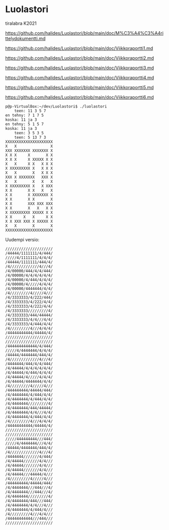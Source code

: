 # Luolastori
tiralabra K2021

https://github.com/halides/Luolastori/blob/main/doc/M%C3%A4%C3%A4rittelydokumentti.md

https://github.com/halides/Luolastori/blob/main/doc/Viikkoraportti1.md

https://github.com/halides/Luolastori/blob/main/doc/Viikkoraportti2.md

https://github.com/halides/Luolastori/blob/main/doc/Viikkoraportti3.md

https://github.com/halides/Luolastori/blob/main/doc/Viikkoraportti4.md

https://github.com/halides/Luolastori/blob/main/doc/Viikkoraportti5.md

https://github.com/halides/Luolastori/blob/main/doc/Viikkoraportti6.md

```
p@p-VirtualBox:~/dev/Luolastori$ ./luolastori 
    teen: 11 3 5 7 
en tehny: 7 1 7 5 
koska: 11 ja 3
en tehny: 5 1 5 7 
koska: 11 ja 3
    teen: 3 5 3 5 
    teen: 5 13 7 3 
XXXXXXXXXXXXXXXXXXXXX
X   X               X
XXX XXXXXXX XXXXXXX X
X X X     X       X X
X X X     X XXXXX X X
X   X     X X   X X X
X XXXXXXXXX X   X X X
X   X       X   X X X
XXX X XXXXXXX   XXX X
X   X       X   X   X
X XXXXXXXXX X   X XXX
X X       X X   X   X
X X       X XXXXXXX X
X X       X X       X
X X       XXX XXX XXX
X X       X   X   X X
X XXXXXXXXX XXXXX X X
X X     X   X     X X
X X XXX XXX X XXXXX X
X   X       X       X
XXXXXXXXXXXXXXXXXXXXX
```

Uudempi versio:

```
/////////////////////
/44444/1111111/4/444/
/////4/1111111/4/4/4/
/44444/1111111/444/4/
/4/////////////4///4/
/4/00000/444/4/4/444/
/4/00000/4/4/4/4/4/4/
/4/00000/4/444/4/4/4/
/4/00000/4/////4/4/4/
/4/00000/4444444/4/4/
/4/////////4/////4///
/4/3333333/4/222/444/
/4/3333333/4/222/4/4/
/4/3333333/4/222/4/4/
/4/3333333/////////4/
/4/3333333/444/44444/
/4/3333333/4/4///4/4/
/4/3333333/4/444/4/4/
/4/////////4///4/4/4/
/44444444444/44444/4/
/////////////////////
/////////////////////
/4444444444444/4/444/
/////4/4444444/4/4/4/
/44444/4444444/444/4/
/4/////////////4///4/
/4444444/444/4/4/444/
/4/44444/4/4/4/4/4/4/
/4/44444/4/444/4/4/4/
/4/44444/4/////4/4/4/
/4/44444/4444444/4/4/
/4/////////4/////4///
/444444444/44444/444/
/4/4444444/4/444/4/4/
/4/4444444/4/444/4/4/
/4/4444444/////////4/
/4/4444444/444/44444/
/4/4444444/4/4///4/4/
/4/4444444/4/444/4/4/
/4/////////4///4/4/4/
/44444444444/44444/4/
/////////////////////
/////////////////////
/////444444444///444/
/////4/4444444///4/4/
/44444/4444444/444/4/
/4/////////////4///4/
/4444444///////4/444/
/4/44444///////4/4///
/4/44444///////4/4///
/4/44444///////4/4///
/4/44444///44444/4///
/4/////////4/////4///
/444444444/44444/444/
/4/4444444///444///4/
/4/4444444///444///4/
/4/4444444/////////4/
/4/4444444/444///444/
/4/4444444/4/4///4///
/4/4444444/4/444/4///
/4/////////4///4/4///
/44444444444///444///
/////////////////////
```
